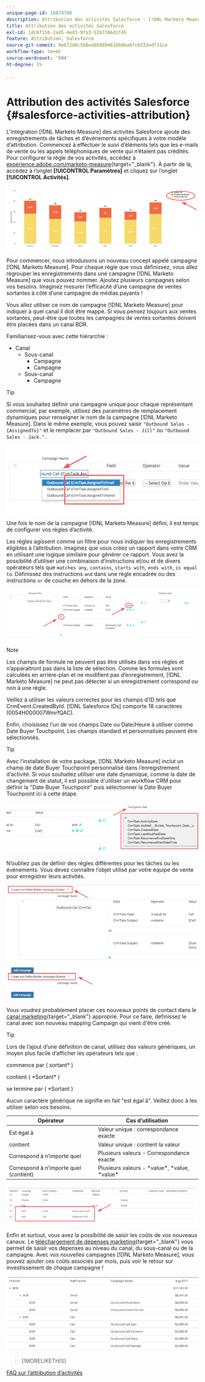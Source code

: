 ```yaml
---
unique-page-id: 18874708
description: Attribution des activités Salesforce - [!DNL Marketo Measure]
title: Attribution des activités Salesforce
exl-id: 1dc6f15b-2a45-4ed3-9fa3-5267366d1f45
feature: Attribution, Salesforce
source-git-commit: 9e672d0c568ee0b889461bb8ba6fc6333edf31ce
workflow-type: tm+mt
source-wordcount: '594'
ht-degree: 1%

---
```


# Attribution des activités Salesforce {#salesforce-activities-attribution}

L’intégration [!DNL Marketo Measure] des activités Salesforce ajoute des enregistrements de tâches et d’événements spécifiques à votre modèle d’attribution. Commencez à effectuer le suivi d’éléments tels que les e-mails de vente ou les appels téléphoniques de vente qui n’étaient pas crédités. Pour configurer la règle de vos activités, accédez à [experience.adobe.com/marketo-measure](https://experience.adobe.com/marketo-measure){target="_blank"}. À partir de là, accédez à l’onglet **[!UICONTROL Paramètres]** et cliquez sur l’onglet **[!UICONTROL Activités]**.

![](assets/1.png)

Pour commencer, nous introduisons un nouveau concept appelé campagne [!DNL Marketo Measure]. Pour chaque règle que vous définissez, vous allez regrouper les enregistrements dans une campagne [!DNL Marketo Measure] que vous pouvez nommer. Ajoutez plusieurs campagnes selon vos besoins. Imaginez mesurer l’efficacité d’une campagne de ventes sortantes à côté d’une campagne de médias payants !

Vous allez utiliser ce nom de campagne [!DNL Marketo Measure] pour indiquer à quel canal il doit être mappé. Si vous pensez toujours aux ventes sortantes, peut-être que toutes les campagnes de ventes sortantes doivent être placées dans un canal BDR.

Familiarisez-vous avec cette hiérarchie :

* Canal
   * Sous-canal
      * Campagne
      * Campagne
   * Sous-canal
      * Campagne

>[!TIP]
>
>Si vous souhaitez définir une campagne unique pour chaque représentant commercial, par exemple, utilisez des paramètres de remplacement dynamiques pour renseigner le nom de la campagne [!DNL Marketo Measure]. Dans le même exemple, vous pouvez saisir `"Outbound Sales - {AssignedTo}"` et le remplacer par `"Outbound Sales - Jill"` ou `"Outbound Sales - Jack."`.

![](assets/2.png)

Une fois le nom de la campagne [!DNL Marketo Measure] défini, il est temps de configurer vos règles d’activité.

Les règles agissent comme un filtre pour nous indiquer les enregistrements éligibles à l’attribution. Imaginez que vous créez un rapport dans votre CRM en utilisant une logique similaire pour générer ce rapport. Vous avez la possibilité d’utiliser une combinaison d’instructions et/ou et de divers opérateurs tels que `matches any`, `contains`, `starts with`, `ends with`, `is equal to`. Définissez des instructions `and` dans une règle encadrée ou des instructions `or` de couche en dehors de la zone.

![](assets/3.png)

>[!NOTE]
>
>Les champs de formule ne peuvent pas être utilisés dans vos règles et n’apparaîtront pas dans la liste de sélection. Comme les formules sont calculées en arrière-plan et ne modifient pas d’enregistrement, [!DNL Marketo Measure] ne peut pas détecter si un enregistrement correspond ou non à une règle.
>
>Veillez à utiliser les valeurs correctes pour les champs d’ID tels que CrmEvent.CreatedById. [!DNL Salesforce IDs] comporte 18 caractères (0054H000007WmrfQAC).

Enfin, choisissez l’un de vos champs Date ou Date/Heure à utiliser comme Date Buyer Touchpoint. Les champs standard et personnalisés peuvent être sélectionnés.

>[!TIP]
>
>Avec l’installation de votre package, [!DNL Marketo Measure] inclut un champ de date Buyer Touchpoint personnalisé dans l’enregistrement d’activité. Si vous souhaitez utiliser une date dynamique, comme la date de changement de statut, il est possible d&#39;utiliser un workflow CRM pour définir la &quot;Date Buyer Touchpoint&quot; puis sélectionner la Date Buyer Touchpoint ici à cette étape.

![](assets/4.png)

N’oubliez pas de définir des règles différentes pour les tâches ou les événements. Vous devez connaître l’objet utilisé par votre équipe de vente pour enregistrer leurs activités.

![](assets/5.png)

Vous voudrez probablement placer ces nouveaux points de contact dans le [canal marketing](https://experience.adobe.com/#/marketo-measure/MyAccount/Business?busView=false&amp;id=10#/!/MyAccount/Business/Account.Settings.SettingsHome?tab=Channels.Online%20Channels){target="_blank"} approprié. Pour ce faire, définissez le canal avec son nouveau mapping Campaign qui vient d&#39;être créé.

>[!TIP]
>
>Lors de l’ajout d’une définition de canal, utilisez des valeurs génériques, un moyen plus facile d’afficher les opérateurs tels que :
>
>commence par ( sortant&#42; )
>
contient ( &#42;Sortant&#42; )
>
se termine par ( &#42;Sortant )
>
Aucun caractère générique ne signifie en fait &quot;est égal à&quot;. Veillez donc à les utiliser selon vos besoins.

| **Opérateur** | **Cas d’utilisation** |
|---|---|
| Est égal à | Valeur unique : correspondance exacte |
| contient | Valeur unique : contient la valeur |
| Correspond à n’importe quel | Plusieurs valeurs - Correspondance exacte |
| Correspond à n’importe quel (contient) | Plusieurs valeurs - &#42;value&#42;, &#42;value, &#42;value&#42; |

![](assets/6.png)

Enfin et surtout, vous avez la possibilité de saisir les coûts de vos nouveaux canaux. Le [téléchargement de dépenses marketing](https://experience.adobe.com/#/marketo-measure/MyAccount/Business?busView=false&amp;id=10#/!/MyAccount/Business/Account.Settings.SettingsHome?tab=Reporting.Marketing%20Spend){target="_blank"} vous permet de saisir vos dépenses au niveau du canal, du sous-canal ou de la campagne. Avec vos nouvelles campagnes [!DNL Marketo Measure], vous pouvez ajouter ces coûts associés par mois, puis voir le retour sur investissement de chaque campagne !

![](assets/7.png)

>[!MORELIKETHIS]
>
[FAQ sur l’attribution d’activités](/help/advanced-marketo-measure-features/activities-attribution/activities-attribution-faq.md)
